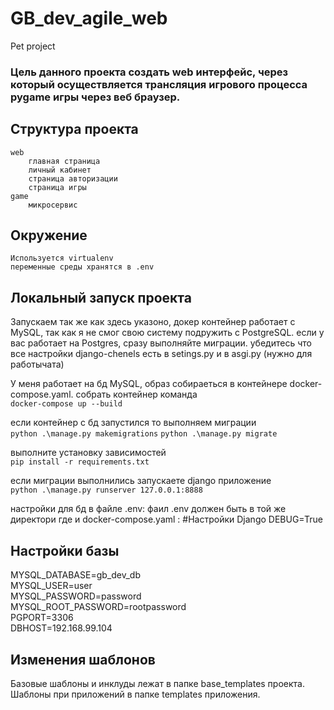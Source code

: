 # GB_dev_agile_web
Pet project 
###  Цель данного проекта создать web интерфейс, через который осуществляется трансляция игрового процесса pygame игры через веб браузер. ##
## Структура проекта  
    web  
        главная страница
        личный кабинет
        страница авторизации
        страница игры
    game
        микросервис

## Окружение
    Используется virtualenv
    переменные среды хранятся в .env

## Локальный запуск проекта
Запускаем так же как здесь указоно, докер контейнер работает с MySQL, так как я не смог свою систему подружить
с PostgreSQL.
если у вас работает на Postgres, сразу выполняйте миграции.
убедитесь что все настройки django-chenels есть в setings.py и в asgi.py (нужно для работычата)

У меня работает на бд MySQL, образ собираеться в контейнере docker-compose.yaml.
собрать контейнер команда \
```docker-compose up --build```

если контейнер с бд запустился то выполняем миграции\
``` python .\manage.py makemigrations ```
```python .\manage.py migrate  ```

выполните установку зависимостей\
```pip install -r requirements.txt```

если миграции выполнились запускаете django приложение\
```python .\manage.py runserver 127.0.0.1:8888```

настройки для бд в файле .env:
фаил .env должен быть в той же директори где и docker-compose.yaml :
#Настройки Django
DEBUG=True

## Настройки базы 
MYSQL_DATABASE=gb_dev_db \
MYSQL_USER=user \
MYSQL_PASSWORD=password \
MYSQL_ROOT_PASSWORD=rootpassword \
PGPORT=3306 \
DBHOST=192.168.99.104 

## Изменения шаблонов
Базовые шаблоны и инклуды лежат в папке base_templates проекта. Шаблоны при приложений в папке  templates приложения. 


